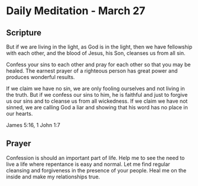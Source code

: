 # Daily Meditation - March 27

## Scripture

But if we are living in the light, as God is in the light, then we have
fellowship with each other, and the blood of Jesus, his Son, cleanses us from
all sin.

Confess your sins to each other and pray for each other so that you may be
healed. The earnest prayer of a righteous person has great power and produces
wonderful results.

If we claim we have no sin, we are only fooling ourselves and not living in
the truth. But if we confess our sins to him, he is faithful and just to
forgive us our sins and to cleanse us from all wickedness. If we claim we
have not sinned, we are calling God a liar and showing that his word has no
place in our hearts.


James 5:16, 1 John 1:7


## Prayer

Confession is should an important part of life.  Help me to see the need to
live a life where repentance is easy and normal.  Let me find regular cleansing
and forgiveness in the presence of your people.  Heal me on the inside and
make my relationships true.

